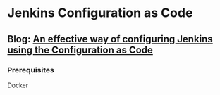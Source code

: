# Jenkins Configuration as Code

## Blog: [An effective way of configuring Jenkins using the Configuration as Code](https://medium.com/@nagarjun-repala/an-effective-way-of-configuring-jenkins-using-the-configuration-as-code-a0c06c9ee052)
### Prerequisites
Docker

